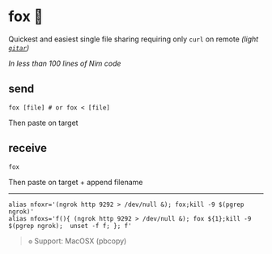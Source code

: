# fox 🦊

Quickest and easiest single file sharing requiring only `curl` on remote *(light [`gitar`](https://github.com/ariary/gitar))*

*In less than 100 lines of Nim code* 

## send

```shell
fox [file] # or fox < [file]
```
Then paste on target

## receive

```shell
fox
```
Then paste on target + append filename

------
```
alias nfoxr='(ngrok http 9292 > /dev/null &); fox;kill -9 $(pgrep ngrok)'
alias nfoxs='f(){ (ngrok http 9292 > /dev/null &); fox ${1};kill -9 $(pgrep ngrok);  unset -f f; }; f'
```
> `⚙️` Support: MacOSX (pbcopy)


